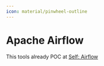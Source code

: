 ```yaml
---
icon: material/pinwheel-outline
---
```


# Apache Airflow

This tools already POC at [Self: Airflow](https://github.com/dde-labs/self-airflow/)
